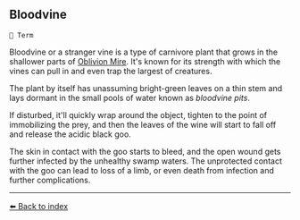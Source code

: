 ## Bloodvine

`📑 Term`

Bloodvine or a stranger vine is a type of carnivore plant that grows in the shallower parts of [Oblivion Mire](../refs/oblivion_mire.md). It's known for its strength with which the vines can pull in and even trap the largest of creatures.

The plant by itself has unassuming bright-green leaves on a thin stem and lays dormant in the small pools of water known as _bloodvine pits_. 

If disturbed, it'll quickly wrap around the object, tighten to the point of immobilizing the prey, and then the leaves of the wine will start to fall off and release the acidic black goo. 

The skin in contact with the goo starts to bleed, and the open wound gets further infected by the unhealthy swamp waters. The unprotected contact with the goo can lead to loss of a limb, or even death from infection and further complications.


----------
[⬅️ Back to index](../r/#0580_s)